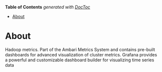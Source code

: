 <!-- START doctoc generated TOC please keep comment here to allow auto update -->
<!-- DON'T EDIT THIS SECTION, INSTEAD RE-RUN doctoc TO UPDATE -->
**Table of Contents**  *generated with [DocToc](https://github.com/thlorenz/doctoc)*

- [About](#about)

<!-- END doctoc generated TOC please keep comment here to allow auto update -->

# About

Hadoop metrics. Part of the Ambari Metrics System and contains pre-built dashboards for advanced visualization of cluster metrics. Grafana provides a powerful and customizable dashboard builder for visualizing time series data

